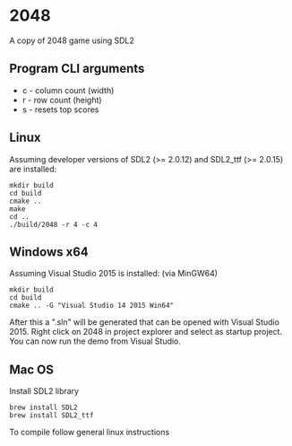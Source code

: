 # 2048

A copy of 2048 game using SDL2

## Program CLI arguments

- c - column count (width)
- r - row count (height)
- s - resets top scores

## Linux

Assuming developer versions of SDL2 (>= 2.0.12) and SDL2_ttf (>= 2.0.15) are installed:

```
mkdir build
cd build
cmake ..
make
cd ..
./build/2048 -r 4 -c 4
```

## Windows x64

Assuming Visual Studio 2015 is installed: (via MinGW64)

```
mkdir build
cd build
cmake .. -G "Visual Studio 14 2015 Win64"
```

After this a ".sln" will be generated that can be opened with Visual Studio 2015. Right click on 2048 in project
explorer and select as startup project. You can now run the demo from Visual Studio.

## Mac OS

Install SDL2 library

```
brew install SDL2
brew install SDL2_ttf
```

To compile follow general linux instructions
